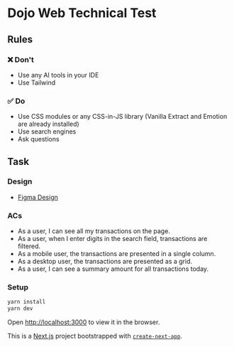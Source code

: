 # Dojo Web Technical Test

## Rules

### ❌ Don't

- Use any AI tools in your IDE
- Use Tailwind

### ✅ Do

- Use CSS modules or any CSS-in-JS library (Vanilla Extract and Emotion are already installed)
- Use search engines
- Ask questions

## Task

### Design

- [Figma Design](https://www.figma.com/design/Y4mmptgroZf7FtYCvIPDKW/Design-System-Eng-Task?node-id=2004-457&m=dev)

### ACs

- As a user, I can see all my transactions on the page.
- As a user, when I enter digits in the search field, transactions are filtered.
- As a mobile user, the transactions are presented in a single column.
- As a desktop user, the transactions are presented as a grid.
- As a user, I can see a summary amount for all transactions today.

### Setup

```bash
yarn install
yarn dev
```

Open [http://localhost:3000](http://localhost:3000) to view it in the browser.

This is a [Next.js](https://nextjs.org) project bootstrapped with [`create-next-app`](https://nextjs.org/docs/pages/api-reference/create-next-app).
